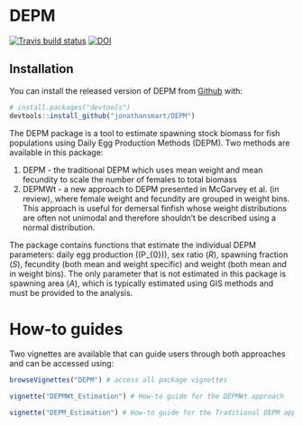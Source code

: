 
<!-- README.md is generated from README.Rmd. Please edit that file -->

# DEPM

<!-- badges: start -->

[![Travis build
status](https://travis-ci.org/jonathansmart/DEPM.svg?branch=master)](https://travis-ci.org/jonathansmart/DEPM)
[![DOI](https://zenodo.org/badge/234228177.svg)](https://zenodo.org/badge/latestdoi/234228177)

<!-- badges: end -->

## Installation

You can install the released version of DEPM from
[Github](https://github.com/jonathansmart/DEPM) with:

``` r
# install.packages("devtools")
devtools::install_github("jonathansmart/DEPM")
```

The DEPM package is a tool to estimate spawning stock biomass for fish
populations using Daily Egg Production Methods (DEPM). Two methods are
available in this package:

1.  DEPM - the traditional DEPM which uses mean weight and mean
    fecundity to scale the number of females to total biomass
2.  DEPMWt - a new approach to DEPM presented in McGarvey et al. (in
    review), where female weight and fecundity are grouped in weight
    bins. This approach is useful for demersal finfish whose weight
    distributions are often not unimodal and therefore shouldn’t be
    described using a normal distribution.

The package contains functions that estimate the individual DEPM
parameters: daily egg production (\(P_{0}\)), sex ratio (*R*), spawning
fraction (*S*), fecundity (both mean and weight specific) and weight
(both mean and in weight bins). The only parameter that is not estimated
in this package is spawning area (*A*), which is typically estimated
using GIS methods and must be provided to the analysis.

# How-to guides

Two vignettes are available that can guide users through both approaches
and can be accessed using:

``` r
browseVignettes("DEPM") # access all package vignettes

vignette("DEPMWt_Estimation") # How-to guide for the DEPMWt approach

vignette("DEPM_Estimation") # How-to guide for the Traditional DEPM approach
```
